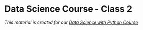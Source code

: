 # Data Science Course - Class 2
_This material is created for our [Data Science with Python Course](https://rmotr.com/data-science-python-course)_

